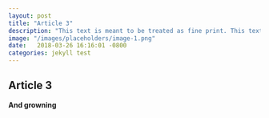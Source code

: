 ```yaml
---
layout: post
title: "Article 3"
description: "This text is meant to be treated as fine print. This text is meant to be treated as fine print."
image: "/images/placeholders/image-1.png"
date:   2018-03-26 16:16:01 -0800
categories: jekyll test
---
```


## Article 3

**And growning**
